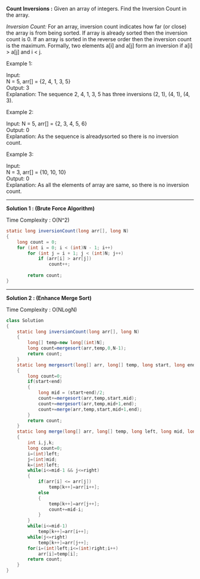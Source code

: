 **Count Inversions :**
Given an array of integers. Find the Inversion Count in the array. 

_Inversion Count:_ For an array, inversion count indicates how far (or close) the array is from being sorted. If array is already sorted then the inversion count is 0. If an array is sorted in the reverse order then the inversion count is the maximum. 
Formally, two elements a[i] and a[j] form an inversion if a[i] > a[j] and i < j.

Example 1:

Input: <br />
N = 5, arr[] = {2, 4, 1, 3, 5} <br />
Output: 3 <br />
Explanation: The sequence 2, 4, 1, 3, 5 has three inversions (2, 1), (4, 1), (4, 3).

Example 2:

Input: 
N = 5, arr[] = {2, 3, 4, 5, 6}<br />
Output: 0<br />
Explanation: As the sequence is alreadysorted so there is no inversion count.

Example 3:

Input: <br />
N = 3, arr[] = {10, 10, 10} <br />
Output: 0 <br />
Explanation: As all the elements of array are same, so there is no inversion count.

-----------------------------------------------------------------------------------------------------------------------------------------------------------------

**Solution 1 : (Brute Force Algorithm)**

Time Complexity : O(N^2)

```java
static long inversionCount(long arr[], long N)
{
    long count = 0;    
    for (int i = 0; i < (int)N - 1; i++)
        for (int j = i + 1; j < (int)N; j++)
            if (arr[i] > arr[j])
                count++;
 
        return count;
}
```

-----------------------------------------------------------------------------------------------------------------------------------------------------------------

**Solution 2 : (Enhance Merge Sort)**

Time Complexity : O(NLogN)

```java
class Solution
{
    static long inversionCount(long arr[], long N)
    {
        long[] temp=new long[(int)N];
        long count=mergesort(arr,temp,0,N-1);
        return count;
    }
    static long mergesort(long[] arr, long[] temp, long start, long end)
    {
        long count=0;
        if(start<end)
        {
            long mid = (start+end)/2;
            count+=mergesort(arr,temp,start,mid);
            count+=mergesort(arr,temp,mid+1,end);
            count+=merge(arr,temp,start,mid+1,end);
        }
        return count;
    }
    static long merge(long[] arr, long[] temp, long left, long mid, long right)
    {
        int i,j,k;
        long count=0;
        i=(int)left;
        j=(int)mid;
        k=(int)left;
        while(i<=mid-1 && j<=right)
        {
            if(arr[i] <= arr[j])
                temp[k++]=arr[i++];
            else
            {
                temp[k++]=arr[j++];
                count+=mid-i;
            }
        }
        while(i<=mid-1)
            temp[k++]=arr[i++];
        while(j<=right)
            temp[k++]=arr[j++];
        for(i=(int)left;i<=(int)right;i++)
            arr[i]=temp[i];
        return count;
    }
}

```


